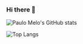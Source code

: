 ### Hi there 👋

<!--
**peimelo/peimelo** is a ✨ _special_ ✨ repository because its `README.md` (this file) appears on your GitHub profile.

Here are some ideas to get you started:

- 🔭 I’m currently working on ...
- 🌱 I’m currently learning ...
- 👯 I’m looking to collaborate on ...
- 🤔 I’m looking for help with ...
- 💬 Ask me about ...
- 📫 How to reach me: ...
- 😄 Pronouns: ...
- ⚡ Fun fact: ...
-->

![Paulo Melo's GitHub stats](https://github-readme-stats.vercel.app/api?username=peimelo&show_icons=true)

![Top Langs](https://github-readme-stats.vercel.app/api/top-langs/?username=peimelo&layout=compact)
